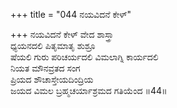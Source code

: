 +++
title = "044 ನಯವಿದನೆ ಕೇಳ್"

+++
ನಯವಿದನೆ ಕೇಳ್ ವೇದ ಶಾಸ್ತ್ರಾ  
ಧ್ಯಯನದಲಿ ಪಿತೃಮಾತೃ ಶುಶ್ರೂ  
ಷೆಯಲಿ ಗುರು ಪರಿಚರ್ಯದಲಿ ವಿಮಲಾಗ್ನಿ ಕಾರ್ಯದಲಿ   
ನಿಯತ ಮೌನವ್ರತದ ಸಂಗ  
ಪ್ರಿಯದ ಶೌಚಾಸ್ತೇಯದಿಂದ್ರಿಯ  
ಜಯದ ವಿಮಲ ಬ್ರಹ್ಮಚರ್ಯಾಶ್ರಮದ ಗತಿಯೆಂದ     ॥44॥